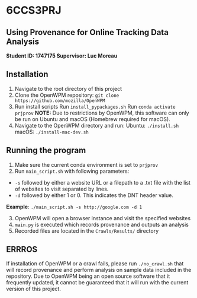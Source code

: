 # 6CCS3PRJ
## Using Provenance for Online Tracking Data Analysis
__Student ID: 1747175
Supervisor: Luc Moreau__

## Installation
1. Navigate to the root directory of this project
2. Clone the OpenWPM repository: `git clone https://github.com/mozilla/OpenWPM`
2. Run install scripts
Run `install_pypackages.sh`
Run `conda activate prjprov`
__NOTE:__ Due to restrictions by OpenWPM, this software can only be run on Ubuntu and macOS (Homebrew required for macOS).
3. Navigate to the OpenWPM directory and run:
Ubuntu: `./install.sh` 
macOS: `./install-mac-dev.sh` 

## Running the program
1. Make sure the current conda environment is set to `prjprov`
2. Run `main_script.sh` with following parameters:
* `-s` followed by either a website URL or a filepath to a .txt file with the list of websites to visit separated by lines.
* `-d` followed by either 1 or 0. This indicates the DNT header value.   

__Example__: `./main_script.sh -s http://google.com -d 1`

3. OpenWPM will open a browser instance and visit the specified websites
4. `main.py` is executed which records provenance and outputs an analysis
5. Recorded files are located in the `Crawls/Results/` directory

## ERRROS
If installation of OpenWPM or a crawl fails, please run `./no_crawl.sh` that will record provenance and perform analysis on sample data included in the repository. Due to OpenWPM being an open source software that it frequently updated, it cannot be guaranteed that it will run with the current version of this project.
